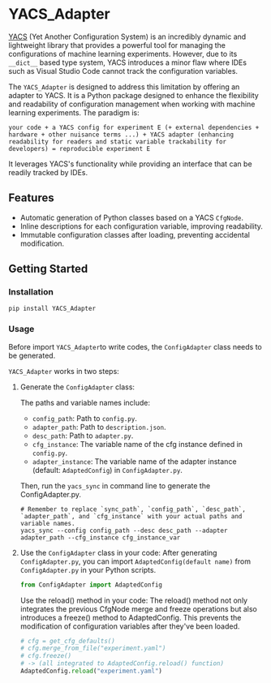 # YACS_Adapter

[YACS](https://github.com/rbgirshick/yacs) (Yet Another Configuration System) is an incredibly dynamic and lightweight library that provides a powerful tool for managing the configurations of machine learning experiments. However, due to its `__dict__` based type system, YACS introduces a minor flaw where IDEs such as Visual Studio Code cannot track the configuration variables.

The `YACS_Adapter` is designed to address this limitation by offering an adapter to YACS. It is a Python package designed to enhance the flexibility and readability of configuration management when working with machine learning experiments. The paradigm is: 

 `your code + a YACS config for experiment E (+ external dependencies + hardware + other nuisance terms ...) + YACS adapter (enhancing readability for readers and static variable trackability for developers) = reproducible experiment E` 

It leverages YACS's functionality while providing an interface that can be readily tracked by IDEs.

## Features
- Automatic generation of Python classes based on a YACS `CfgNode`.
- Inline descriptions for each configuration variable, improving readability.
- Immutable configuration classes after loading, preventing accidental modification.

## Getting Started

### Installation
```shell
pip install YACS_Adapter
```

### Usage

Before import `YACS_Adapter`to write codes, the `ConfigAdapter` class needs to be generated. 

`YACS_Adapter` works in two steps:

1. Generate the `ConfigAdapter` class: 

    The paths and variable names include:

    - `config_path`: Path to `config.py`.
    - `adapter_path`: Path to `description.json`.
    - `desc_path`: Path to `adapter.py`.
    - `cfg_instance`: The variable name of the cfg instance defined in `config.py`.
    - `adapter_instance`: The variable name of the adapter instance (default: `AdaptedConfig`) in `ConfigAdapter.py`.

    Then, run the `yacs_sync` in command line to generate the ConfigAdapter.py.
    
    ```shell
    # Remember to replace `sync_path`, `config_path`, `desc_path`, `adapter_path`, and `cfg_instance` with your actual paths and variable names.
    yacs_sync --config config_path --desc desc_path --adapter adapter_path --cfg_instance cfg_instance_var
    ```

2. Use the `ConfigAdapter` class in your code: After generating `ConfigAdapter.py`, you can import `AdaptedConfig(default name)` from `ConfigAdapter.py` in your Python scripts.

   ```python
   from ConfigAdapter import AdaptedConfig
   ```

   Use the reload() method in your code: The reload() method not only integrates the previous CfgNode merge and freeze operations but also introduces a freeze() method to AdaptedConfig. This prevents the modification of configuration variables after they've been loaded.

   ```python
   # cfg = get_cfg_defaults()
   # cfg.merge_from_file("experiment.yaml")
   # cfg.freeze()
   # -> (all integrated to AdaptedConfig.reload() function)
   AdaptedConfig.reload("experiment.yaml")
   ```